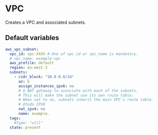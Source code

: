 # VPC
Creates a VPC and associated subnets.
<!--TOC-->
<!--ENDTOC-->

<!--ROLEVARS-->
## Default variables
```yaml
aws_vpc_subnet:
  vpc_id: vpc-XXXX # One of vpc_id or vpc_name is mandatory.
  # vpc_name: example-vpc
  aws_profile: default
  region: eu-west-3
  subnets:
    - cidr_block: "10.0.0.0/24"
      az: b
      assign_instances_ipv6: no
      # A NAT gateway to associate with each of the subnets.
      # This will make the subnet use its own route table.
      # When set to no, subnets inherit the main VPC's route table.
      # @todo IPV6
      nat_ipv4: no
      name: example.
  tags:
    #Type: "util"
  state: present
```

<!--ENDROLEVARS-->
